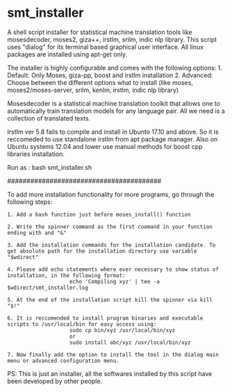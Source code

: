 # smt_installer

A shell script installer for statistical machine translation tools like mosesdecoder, moses2, giza++, irstlm, srilm, indic nlp library. This script uses "dialog" for its terminal based graphical user interface. All linux packages are installed using apt-get only.
 
The installer is highly configurable and comes with the following options: 
    1. Default: Only Moses, giza-pp, boost and irstlm installation
    2. Advanced: Choose between the different options what to install (like moses, moses2/moses-server, srilm, kenlm, irstlm, indic nlp library)

Mosesdecoder is a statistical machine translation toolkit that allows one to
automatically train translation models for any language pair. All we need is a
collection of translated texts.

Irstlm ver 5.8 fails to compile and install in Ubunto 17.10 and above. So it is reccomeded to use standalone irstlm from apt package manager. Also on Ubuntu systems 12.04 and lower use manual methods for boost cpp libraries installation.

Run as : bash smt_installer.sh


########################################


To add more installation functionality for more programs, go through the following steps:

	1. Add a bash function just before moses_install() function

	2. Write the spinner command as the first coomand in your function ending with and "&"

	3. Add the installation commands for the installation candidate. To get absolute path for the installation directory use variable "$wdirect"

	4. Please add echo statements where ever necessary to show status of installation, in the following format:
						echo 'Compiling xyz' | tee -a  $wdirect/smt_installer.log

	5. At the end of the installation script kill the spinner via kill "$!"

	6. It is reccomended to install program binaries and executable scripts to /usr/local/bin for easy access using:
						sudo cp bin/xyz /usr/local/bin/xyz 
						or
						sudo install abc/xyz /usr/local/bin/xyz

	7. Now finally add the option to install the tool in the dialog main menu or advanced configuration menu.



PS: This is just an installer, all the softwares installed by this script have been developed by other people. 
